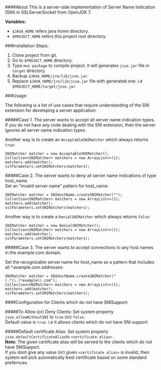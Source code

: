 ####About
This is a server-side implementation of Server Name Indication (SNI) in SSLServerSocket from OpenJDK 7.

**Variables:**
* `$JAVA_HOME` refers java home directory.
* `$PROJECT_HOME` refers this project root directory.

###Installation Steps:
1. Clone project from git.
2. Go to `$PROJECT_HOME` directory.
3. Type `mvn package` to compile project. It will generates `jsse.jar` file in `target` directory.
4. Backup `$JAVA_HOME/jre/lib/jsse.jar`.
5. Replace `$JAVA_HOME/jre/lib/jsse.jar` file with generated one. i.e `$PROJECT_HOME/target/jsse.jar`.


###Usage:

The following is a list of use cases that require understanding of the SNI extension for developing a server application:

#####Case 1. The server wants to accept all server name indication types.
If you do not have any code dealing with the SNI extension, then the server ignores all server name indication types.

Another way is to create an `AcceptableSNIMatcher` which always returns `true`:

 
```
SNIMatcher matcher = new AcceptableSNIMatcher();
Collection<SNIMatcher> matchers = new ArrayList<>(1);
matchers.add(matcher);
sslParameters.setSNIMatchers(matchers);
```

#####Case 2. The server wants to deny all server name indications of type host_name.<br>
Set an "invalid server name" pattern for host_name:

```
SNIMatcher matcher = SNIHostName.createSNIMatcher("");
Collection<SNIMatcher> matchers = new ArrayList<>(1);
matchers.add(matcher);
sslParameters.setSNIMatchers(matchers);
```
        
Another way is to create a `DenialSNIMatcher` which always returns `false`:
    
```
SNIMatcher matcher = new DenialSNIMatcher();
Collection<SNIMatcher> matchers = new ArrayList<>(1);
matchers.add(matcher);
sslParameters.setSNIMatchers(matchers);
```
        
#####Case 3. The server wants to accept connections to any host names in the example.com domain.<br>

Set the recognizable server name for host_name as a pattern that includes all *.example.com addresses:

```
SNIMatcher matcher = SNIHostName.createSNIMatcher("(.*\\.)*example\\.com");
Collection<SNIMatcher> matchers = new ArrayList<>(1);
matchers.add(matcher);
sslParameters.setSNIMatchers(matchers);
```

####Configuration for Clients which do not have SNISupport:

#####To Allow (or) Deny Clients:
Set system property `jsse.allowWithoutSNI` to `true` (or) `false`.<br>
Default value is `true`. i.e it allows clients which do not have SNI support.

#####Default certificate Alias:
Set system property `jsse.defaultCertificateAlias`to `<certificate alias>`.<br>
<strong>Note:</strong> The given certificate alias will be served to the clients which do not have SNISupport.<br>
If you dont give any value (or) given `<certificate alias>` is invalid, then system will pick automatically best certificate based on some standard prefernces. 
